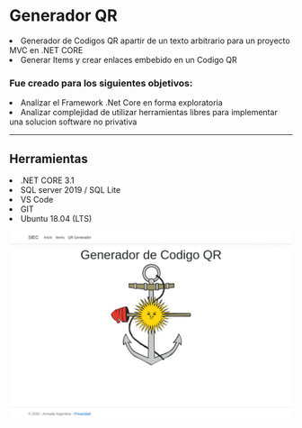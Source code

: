 # 
<h1>Generador QR</h1>
<li>Generador de Codigos QR apartir de un texto arbitrario para un proyecto MVC en .NET CORE</li>
<li>Generar Items y crear enlaces embebido en un Codigo QR</li>
<h3>Fue creado para los siguientes objetivos:</h3>
<li>Analizar el Framework .Net Core en forma exploratoria</li>
<li>Analizar complejidad de utilizar herramientas libres para implementar una solucion software no privativa</li>
<hr/>
<h2>Herramientas</h2>
<li>.NET CORE 3.1</li>
<li>SQL server 2019 / SQL Lite</li>
<li>VS Code</li>
<li>GIT</li>
<li>Ubuntu 18.04 (LTS)</li>
 <p align="center"> 
 <img src="https://github.com/sebarigonatto/MvcMovie/blob/master/usoQR.gif" style="max-width: 100%">
 </p>
